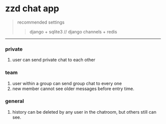 # zzd chat app

> recommended settings
>> django + sqlite3 //
>> django channels + redis

***

### private
 
1. user can send private chat to each other

### team

1. user within a group can send group chat to every one
1. new member cannot see older messages before entry time. 

### general

1. history can be deleted by any user in the chatroom, but others still can see. 

